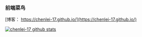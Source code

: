 ### 前端菜鸟

[博客： https://chenlei-17.github.io/](https://chenlei-17.github.io/)


[![chenlei-17 github stats](https://github-readme-stats.vercel.app/api?username=chenlei-17&&theme=radical)](https://github.com/anuraghazra/github-readme-stats)
